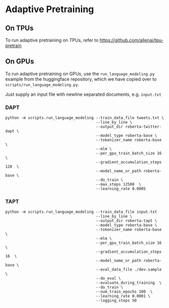 # Adaptive Pretraining


## On TPUs

To run adaptive pretraining on TPUs, refer to https://github.com/allenai/tpu-pretrain

## On GPUs

To run adaptive pretraining on GPUs, use the `run_language_modeling.py` example from the huggingface repository, which we have copied over to `scripts/run_language_modeling.py`.

Just supply an input file with newline separated documents, e.g. `input.txt`


### DAPT

```
python -m scripts.run_language_modeling --train_data_file tweets.txt \
                                        --line_by_line \
                                        --output_dir roberta-twitter-dapt \
                                        --model_type roberta-base \
                                        --tokenizer_name roberta-base \
                                        --mlm \
                                        --per_gpu_train_batch_size 16 \
                                        --gradient_accumulation_steps 128  \
                                        --model_name_or_path roberta-base \
                                        --do_train \
                                        --max_steps 12500  \
                                        --learning_rate 0.0005
```

### TAPT

```
python -m scripts.run_language_modeling --train_data_file input.txt
                                        --line_by_line \
                                        --output_dir roberta-tapt \
                                        --model_type roberta-base \
                                        --tokenizer_name roberta-base \
                                        --mlm \
                                        --per_gpu_train_batch_size 16 \
                                        --gradient_accumulation_steps 16  \
                                        --model_name_or_path roberta-base \
                                        --eval_data_file ./dev.sample \
                                        --do_eval \
                                        --evaluate_during_training  \
                                        --do_train \
                                        --num_train_epochs 100  \
                                        --learning_rate 0.0001 \
                                        --logging_steps 50
```
